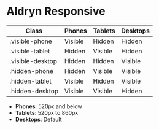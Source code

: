 # Aldryn Responsive

| Class            | Phones  | Tablets | Desktops |
| ---------------- | ------- | ------- | -------- |
| .visible-phone   | Visible | Hidden  | Hidden   |
| .visible-tablet  | Hidden  | Visible | Hidden   |
| .visible-desktop | Hidden  | Hidden  | Visible  |
| .hidden-phone    | Hidden  | Visible | Visible  |
| .hidden-tablet   | Visible | Hidden  | Visible  |
| .hidden-desktop  | Visible | Visible | Hidden   |

* **Phones**: 520px and below
* **Tablets**: 520px to 860px
* **Desktops**: Default
